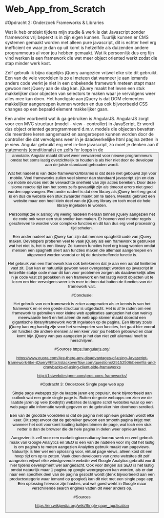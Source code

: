 # Web_App_from_Scratch

#Opdracht 2: Onderzoek Frameworks & Libraries

Wat ik heb ontdekt tijdens mijn studie & werk is dat Javascript zonder frameworks
vrij beperkt is in zijn eigen kunnen. Tuurlijk kunnen er CMS systemen gemaakt worden
met alleen pure javascript, dit is echter heel erg inefficient en waar je dan op uit komt
is hetzelfde als duizenden andere programmeurs al voor jou hebben gemaakt. Wat ik persoonlijk
dus erg fijn vind werken is een framework die wat meer object oriented werkt zodat die stap
minder werk kost.

Zelf gebruik ik bijna dagelijks jQuery aangezien vrijwel elke site dit gebruikt. Een van de vele
voordelen is zo al meteen dat wanneer je aan iemands anders code werkt je niet in een onbekende
framework meteen stapt maar gewoon met jQuery aan de slag kan. jQuery maakt het leven een stuk makkelijker
door objecten van selectors te maken waar je vervolgens weer alles mee kan doen. Het handigste aan jQuery
is dat DOM elementen makkelijker aangeroepen kunnen worden en dus ook bijvoorbeeld CSS changes op een bepaald
element makkelijker gaan.

Een ander voorbeeld wat ik ga gebruiken is AngularJS. AngularJS zorgt voor een MVC structuur
(model - view - controller) in JavaScript. Er wordt dus object oriented geprogrammeerd d.m.v. models
die objecten bevatten die meerdere keren aangemaakt en aangeroepen kunnen worden door de controller
die dat vervolgens weer in je daadwerkelijke html pagina zetten in je view. Angular gebruikt erg veel
in-line javascript, zo moet je denken aan if statements (conditionals) en zelfs for loops in de <button> annotatie. 
Angular maakt dit wel weer verwarrend voor nieuwe programmeurs omdat het soms lastig overzichtelijk te houden is
als hier niet door de developer aan de juiste standaard gehouden wordt. 

Wat het nadeel is van deze frameworks/libraries is dat deze niet gebouwd zijn voor mobile.
Veel frameworks zullen veel slomer dan standaard javascript zijn en dus op mobile devices
niet de verwachtte snelheid van zijn acties bereiken. Door deze slome reactie tijd kan het soms
zelfs gevaarlijk zijn als timeout errors niet goed worden opgevangen. Een ander nadeel is dat een
library als jQuery heel erg groot is en dus de website een stuk zwaarder maakt om te laden. Meestal gebruikt
een website maar een heel klein deel van de jQuery library en toch moet de hele library ingeladen te worden.

Persoonlijk zie ik alsnog vrij weinig nadelen hieraan binnen jQuery aangezien het de code ook weer een stuk sneller
kan maken. Er hoeven veel minder regels geschreven te worden voor complexe functies en dit kan dus erg veel processing
tijd schelen.

Een ander nadeel aan jQuery kan zijn dat mensen spaghetti code van jQuery maken. Developers proberen veel te vaak
jQuery als een framework te gebruiken wat het niet is, het is een library. Zo kunnen functies heel erg traag worden
omdat mensen een spaghetti sliert aan functies maken die allemaal aangeroepen en uitgevoerd worden voordat er bij de 
desbetreffende functie is.

Het gebruik van een framework kan ook betekenen dat je aan een aantal limitieten vast zit. Dan kan er natuurlijk gewoon weer
overgestapt worden op javascript in hetzelfde stukje code maar dit kan voor problemen zorgen als daadwerkelijk alles in je code 
vast zit gebakken in een framework en het lastig wordt objecten uit te lezen om hier vervolgens weer iets mee te doen dat buiten
de functies van de framework valt.


#Conclusie:

Het gebruik van een framework is zeker aangeraden als er kennis is van het framework en er een goede structuur is uitgedacht.
Het is af te raden om een framework te gebruiken voor kleine web applicaties aangezien het dan weinig meerwaarde heeft en het
alleen de web app slomer maakt doordat een gigantische library/framework wordt ingeladen op de pagina.
Een library zoals jQuery kan erg handig zijn voor het versimpelen van functies, het gaat hier vooral om functies die andere
mensen al een keer voor jou hebben gebouwd en daar komt bijv. jQuery van pas aangezien je het dan niet zelf allemaal hoeft te herschrijven.


#Sources
https://angularjs.org/

https://www.quora.com/Are-there-any-disadvantages-of-using-Javascript-framework-like-jQuery#http://stackoverflow.com/questions/25152506/benefits-and-drawbacks-of-using-client-side-frameworks

http://1stwebdesigner.com/pros-cons-frameworks/

#Opdracht 3: Onderzoek Single page web app

Single page webapps zijn de laatste jaren erg populair, denk bijvoorbeeld aan outlook wat een grote single page is.
Buiten de grote webapps om zien we de laatste jaren op vele (bedrijfs) websites de langste scroll websites waar op een
web page alle informatie wordt gegeven en de gebruiker hier doorheen scrolled.

Een van de grootste voordelen is dat de pagina niet opnieuw geladen wordt elke keer. Dit zorgt ervoor dat de gebruiker
gewoon een smooth pagina krijgt met wanneer het ooit voorkomt loading balkjes binnen de page, wat toch een stuk netter is
dan de browser die de hele pagina in delen weer opnieuw laad.

Aangezien ik zelf voor een marketing/consultancy bureau werk en veel gebruik maak van Google Analytics en SEO is een van de nadelen
voor mij dat het lastig is om pagina's te meten aangezien Analytics gebruik maakt van pageviews. Natuurlijk is hier wel een oplossing voor,
virtual page views, alleen kost dit een hoop tijd om op te zetten. Vaak doen developers van grote websites dit zelf aangezien vrijwel elke winstgevende website
wel Google Analytics gebruikt wordt hier tijdens development wel aangedacht. Ook voor dingen als SEO is het lastig omdat natuurlijk maar 1 pagina op google weergegeven
kan worden, als er dan naar een specifiek deel van de pagina gezocht wordt (denk bijvoorbeeld aan een productcategorie waar iemand op googled) kan dit niet met een single page app.
Een oplossing hiervoor zijn hashes, wat wel goed werkt in Google maar verschillende search engines vatten dit weer anders op.

#Sources

https://en.wikipedia.org/wiki/Single-page_application